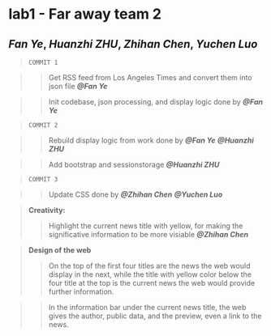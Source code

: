 # lab1 - Far away team 2
## *Fan Ye*, *Huanzhi ZHU*, *Zhihan Chen*, *Yuchen Luo*

>`COMMIT 1`

>>Get RSS feed from Los Angeles Times and convert them into json file ***@Fan Ye***

>>Init codebase, json processing, and display logic done by ***@Fan Ye***

>`COMMIT 2`

>>Rebuild display logic from work done by ***@Fan Ye*** ***@Huanzhi ZHU***

>>Add bootstrap and sessionstorage ***@Huanzhi ZHU***

>`COMMIT 3`

>>Update CSS done by ***@Zhihan Chen*** ***@Yuchen Luo*** 


>**Creativity:**
>>Highlight the current news title with yellow, for making the significative information to be more visiable ***@Zhihan Chen***

>**Design of the web**
>>On the top of the first four titles are the news the web would display in the next, while the title with yellow color below the four title at the top is the current news the web would provide further information.

>>In the information bar under the current news title, the web gives the author, public data, and the preview, even a link to the news.



